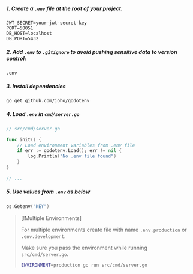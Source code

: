 ##### 1. Create a `.env` file at the root of your project.

```dotenv
JWT_SECRET=your-jwt-secret-key
PORT=50051
DB_HOST=localhost
DB_PORT=5432
```

##### 2. Add `.env` to `.gitignore` to avoid pushing sensitive data to version control:

```.gitignore
.env
```

##### 3. Install dependencies

```bash
go get github.com/joho/godotenv
```

##### 4. Load `.env` in `cmd/server.go`

```go
// src/cmd/server.go

func init() {
    // Load environment variables from .env file
    if err := godotenv.Load(); err != nil {
        log.Println("No .env file found")
    }
}

// ...
```

##### 5. Use values from `.env` as below

```go
os.Getenv("KEY")
```


> [!Multiple Environments]
> 
> For multiple environments create file with name `.env.production` or `.env.development`. 
> 
> Make sure you pass the environment while running `src/cmd/server.go`.
> 
> ```bash
> ENVIRONMENT=production go run src/cmd/server.go
> ```
